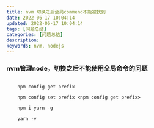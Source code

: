 ```yaml
---
title: nvm 切换之后全局commend不能被找到
date: 2022-06-17 10:04:14
updated: 2022-06-17 10:04:14
tags: [问题总结]
categories: [问题总结]
description:
keywords: nvm, nodejs
---
```


### nvm管理node，切换之后不能使用全局命令的问题

```shell

	npm config get prefix

	npm config set prefix <npm config get prefix>

	npm i yarn -g
	
	yarn -v

```